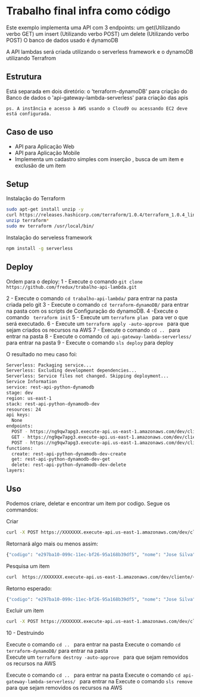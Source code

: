 # Trabalho final infra como código

Este exemplo implementa  uma API com 3 endpoints:
um get(Utilizando verbo GET)
um insert (Utilizando verbo POST)
um delete (Utilizando verbo POST)
O banco de dados usado é dynamoDB

A API lambdas será criada utilizando o serverless framework e o dynamoDB utilizando Terrafrom

## Estrutura 

Está separada em dois diretório:
o 'terraform-dynamoDB' para criação do Banco de dados
o 'api-gateway-lambda-serverless'  para criação das apis
```
ps. A instância e acesso à AWS usando o Cloud9 ou acessando EC2 deve está configurada.

```

## Caso de uso

- API para Aplicação Web 
- API para Aplicação Mobile
- Implementa um cadastro simples com inserção , busca de um item e exclusão de um item

## Setup
Instalação do Terraform

```bash
sudo apt-get install unzip -y
curl https://releases.hashicorp.com/terraform/1.0.4/terraform_1.0.4_linux_amd64.zip
unzip terraform*
sudo mv terraform /usr/local/bin/
```
Instalação do serveless framework

```bash
npm install -g serverless
```
## Deploy

Ordem  para o deploy:
1 - Execute o comando  ``` git clone https://github.com/fredux/trabalho-api-lambda.git ```

2 - Execute o comando  ``` cd trabalho-api-lambda/ ``` para entrar na pasta criada pelo git
3 - Execute o comando ``` cd terraform-dynamoDB/ ``` para entrar na pasta com os scripts de Configuração do dynamoDB.
4 -Execute o comando ``` terraform init```
5 - Execute um ```terraform plan ``` para ver o que será executado.
6 - Execute um ```terraform apply -auto-approve ``` para que sejam criados os recursos na AWS
7 - Execute o comando ```cd .. ``` para entrar na pasta 
8 - Execute o comando ```cd api-gateway-lambda-serverless/ ``` para entrar na pasta 
9 - Execute o comando ``` sls deploy ```  para deploy



O resultado no meu caso foi:

```bash
Serverless: Packaging service...
Serverless: Excluding development dependencies...
Serverless: Service files not changed. Skipping deployment...
Service Information
service: rest-api-python-dynamodb
stage: dev
region: us-east-1
stack: rest-api-python-dynamodb-dev
resources: 24
api keys:
  None
endpoints:
  POST - https://ng9qw7apg3.execute-api.us-east-1.amazonaws.com/dev/cliente
  GET - https://ng9qw7apg3.execute-api.us-east-1.amazonaws.com/dev/cliente/{codigo}
  POST - https://ng9qw7apg3.execute-api.us-east-1.amazonaws.com/dev/cliente/{codigo}
functions:
  create: rest-api-python-dynamodb-dev-create
  get: rest-api-python-dynamodb-dev-get
  delete: rest-api-python-dynamodb-dev-delete
layers:

```

## Uso

Podemos criare, deletar e encontrar um item por codigo. Segue os commandos:

 Criar 

```bash
curl -X POST https://XXXXXXX.execute-api.us-east-1.amazonaws.com/dev/cliente --data '{ "nome": "Jose Silva" }'

```
Retornará algo mais ou menos assim:

```bash
{"codigo": "e297ba10-099c-11ec-bf26-95a168b39df5", "nome": "Jose Silva", "createdAt": "1630332996.2597847", "updatedAt": "1630332996.2597847"}
```
Pesquisa um item 
```bash
curl  https://XXXXXXX.execute-api.us-east-1.amazonaws.com/dev/cliente/<codigo> 
```
Retorno esperado:
```bash
{"codigo": "e297ba10-099c-11ec-bf26-95a168b39df5", "nome": "Jose Silva", "createdAt": "1630332996.2597847", "updatedAt": "1630332996.2597847"}
```

Excluir um item 
```bash
curl -X POST https://XXXXXXX.execute-api.us-east-1.amazonaws.com/dev/cliente/<id> 
```

 10 - Destruindo 

Execute o comando ```cd .. ``` para entrar na pasta
Execute o comando ``` cd terraform-dynamoDB/ ``` para entrar na pasta  
Execute um ```terraform destroy -auto-approve ``` para que sejam  removidos os recursos na AWS

Execute o comando ```cd .. ``` para entrar na pasta
Execute o comando ```cd api-gateway-lambda-serverless/ ``` para entrar na 
Execute o comando ```sls remove ``` para que sejam  removidos os recursos na AWS

